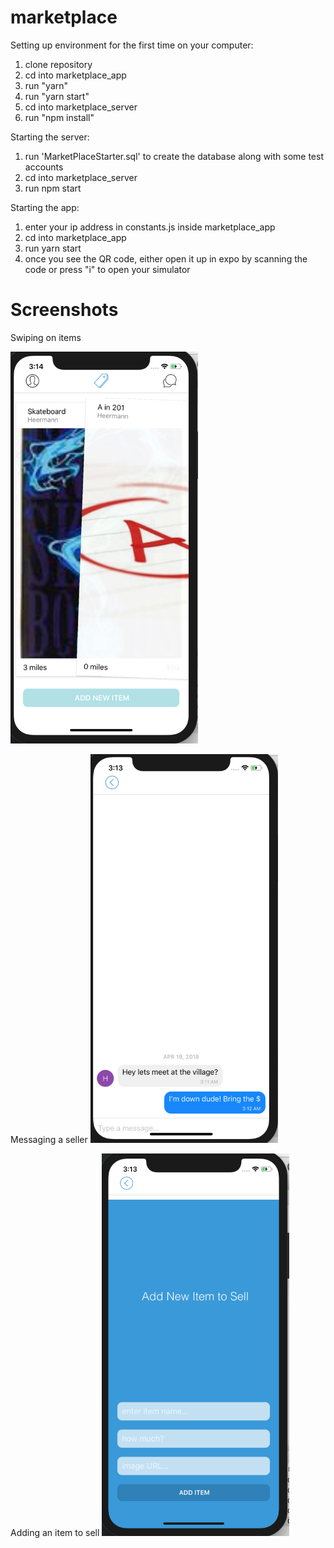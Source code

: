 # marketplace
Setting up environment for the first time on your computer:
1) clone repository
2) cd into marketplace_app
3) run "yarn"
4) run "yarn start"
5) cd into marketplace_server
6) run "npm install"

Starting the server:
1) run 'MarketPlaceStarter.sql' to create the database along with some test accounts
2) cd into marketplace_server
3) run npm start

Starting the app:
1) enter your ip address in constants.js inside marketplace_app
2) cd into marketplace_app
3) run yarn start
4) once you see the QR code, either open it up in expo by scanning the code or press "i" to open your simulator


# Screenshots
Swiping on items

<img src="/Screenshots/Swiping.png" width="300">

Messaging a seller
<img src="/Screenshots/Messaging.png" width="300">

Adding an item to sell
<img src="/Screenshots/Add.png" width="300">
